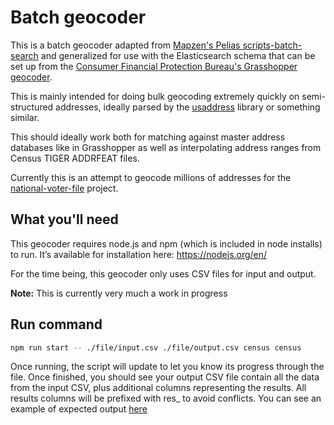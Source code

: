 # Batch geocoder

This is a batch geocoder adapted from [Mapzen's Pelias scripts-batch-search](https://github.com/pelias/scripts-batch-search)
and generalized for use with the Elasticsearch schema that can be set up from the
[Consumer Financial Protection Bureau's Grasshopper geocoder](https://github.com/cfpb/grasshopper).

This is mainly intended for doing bulk geocoding extremely quickly on semi-structured
addresses, ideally parsed by the [usaddress](https://github.com/datamade/usaddress)
library or something similar.

This should ideally work both for matching against master address databases like in
Grasshopper as well as interpolating address ranges from Census TIGER ADDRFEAT files.

Currently this is an attempt to geocode millions of addresses for the [national-voter-file](https://github.com/national-voter-file/national-voter-file.git)
project. 

## What you'll need

This geocoder requires node.js and npm (which is included in node installs) to run. It’s available for installation here: https://nodejs.org/en/

For the time being, this geocoder only uses CSV files for input and output.

**Note:** This is currently very much a work in progress

## Run command
```bash
npm run start -- ./file/input.csv ./file/output.csv census census
```

Once running, the script will update to let you know its progress through the file. Once finished, you should see your output CSV file contain all the data from the input CSV, plus additional columns representing the results. All results columns will be prefixed with res_ to avoid conflicts. You can see an example of expected output [here](test/expectedOutput.csv)
